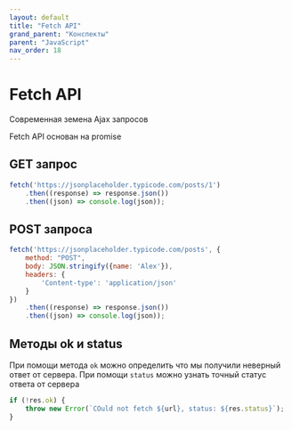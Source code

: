 ```yaml
---
layout: default
title: "Fetch API"
grand_parent: "Конспекты"
parent: "JavaScript"
nav_order: 18
---
```


# Fetch API

Современная земена Ajax запросов

Fetch API основан на promise

## GET запрос

```javascript
fetch('https://jsonplaceholder.typicode.com/posts/1')
    .then((response) => response.json())
    .then((json) => console.log(json));
```

## POST запроса

```javascript
fetch('https://jsonplaceholder.typicode.com/posts', {
    method: "POST",
    body: JSON.stringify({name: 'Alex'}),
    headers: {
        'Content-type': 'application/json'
    }
})
    .then((response) => response.json())
    .then((json) => console.log(json));
```

##  Методы ok и status

При помощи метода `ok` можно определить что мы получили неверный ответ от сервера. При помощи `status` можно узнать точный статус ответа от сервера

```javascript
if (!res.ok) {
    throw new Error(`COuld not fetch ${url}, status: ${res.status}`);
}
```